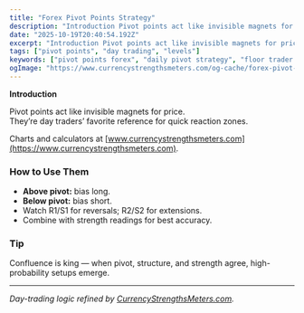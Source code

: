 ```yaml
---
title: "Forex Pivot Points Strategy"
description: "Introduction Pivot points act like invisible magnets for price..."
date: "2025-10-19T20:40:54.192Z"
excerpt: "Introduction Pivot points act like invisible magnets for price. They’re day traders’ favorite reference for quick reaction zones. Charts and calculators at [www.currencystrengthsmeters.com](https://www.currencystrengthsmeters.com). How to Use Them - Above pivot: bias long. - Below pivot: bias short. - Watch R1/S1 for reversals; R2/S2 for extensions. - Combine with strength readings..."
tags: ["pivot points", "day trading", "levels"]
keywords: ["pivot points forex", "daily pivot strategy", "floor trader levels", "R1 S1 breakout", "pivot confluence forex"]
ogImage: "https://www.currencystrengthsmeters.com/og-cache/forex-pivot-points-strategy.jpg"
---
```

**Introduction**

Pivot points act like invisible magnets for price.  
They’re day traders’ favorite reference for quick reaction zones.

Charts and calculators at [www.currencystrengthsmeters.com](https://www.currencystrengthsmeters.com).

### How to Use Them

- **Above pivot:** bias long.  
- **Below pivot:** bias short.  
- Watch R1/S1 for reversals; R2/S2 for extensions.  
- Combine with strength readings for best accuracy.

### Tip

Confluence is king — when pivot, structure, and strength agree, high-probability setups emerge.

---

*Day-trading logic refined by [CurrencyStrengthsMeters.com](https://www.currencystrengthsmeters.com).*
